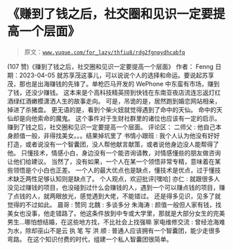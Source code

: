 # 《赚到了钱之后，社交圈和见识一定要提高一个层面》

> 原文：[`www.yuque.com/for_lazy/thfiu8/rdg2fgnpydhcabfq`](https://www.yuque.com/for_lazy/thfiu8/rdg2fgnpydhcabfq)

<ne-h2 id="30dd0aef" data-lake-id="30dd0aef"><ne-heading-ext><ne-heading-anchor></ne-heading-anchor><ne-heading-fold></ne-heading-fold></ne-heading-ext><ne-heading-content><ne-text id="u2dfd149b">(107 赞)《赚到了钱之后，社交圈和见识一定要提高一个层面》</ne-text></ne-heading-content></ne-h2> <ne-p id="ua7ffcfc3" data-lake-id="ua7ffcfc3"><ne-text id="u71946044">作者： Fenng</ne-text></ne-p> <ne-p id="u75d8a85c" data-lake-id="u75d8a85c"><ne-text id="uf90371c5">日期：2023-04-05</ne-text></ne-p> <ne-p id="uabce185f" data-lake-id="uabce185f"><ne-text id="ue2b57c93">就苏享茂这事儿，可以说说个人的选择和命运。要说起苏享茂，那也是出海赚钱的先锋了。单枪匹马开发的 WePhone 中东蛮有市场，赚到了钱，还没少赚钱。</ne-text></ne-p> <ne-p id="ue4c274e1" data-lake-id="ue4c274e1"><ne-text id="ucd08836c">这本来是个高科技精英捞到快钱在东南亚夜店流连忘返灯红酒绿红酒嫩模潇洒人生的故事走向。</ne-text></ne-p> <ne-p id="ub7f4ba65" data-lake-id="ub7f4ba65"><ne-text id="u389a0251">可是，吊诡的是，居然跑到婚恋网站相亲，掉进了杀猪盘。</ne-text></ne-p> <ne-p id="u360def80" data-lake-id="u360def80"><ne-text id="u8f6fa9dd">更无语的是，看到个柴火妞就觉得遇到了命中的天仙。</ne-text></ne-p> <ne-p id="ud7f992d5" data-lake-id="ud7f992d5"><ne-text id="u12b60da9">命中的天仙却是向他索命的魔鬼。</ne-text></ne-p> <ne-p id="u9d393a4f" data-lake-id="u9d393a4f"><ne-text id="ub8f308cb">这个事件对于生财社群里的诸位也应该有一定的启示。赚到了钱之后，社交圈和见识一定要提高一个层面。</ne-text></ne-p> <ne-hole id="u07e5fc6f" data-lake-id="u07e5fc6f"><ne-card data-card-name="hr" data-card-type="block" id="Eki9E" data-event-boundary="card"><ne-p id="u14a58e06" data-lake-id="u14a58e06"><ne-text id="u1c7c6218">评论区：</ne-text></ne-p> <ne-p id="u12d245f4" data-lake-id="u12d245f4"><ne-text id="uf3baf0f5">二师父 : 他自己本身颜值一般，非得找美女。。。结果掉坑里了</ne-text> <ne-text id="ue98e1dbc">书情小跟班 : 我个人认为他没有好好打造，或者说没有一个智囊团，没人帮他献言献策，或者说他身边没人能帮得了他。</ne-text></ne-p> <ne-p id="u1fb8194c" data-lake-id="u1fb8194c"><ne-text id="u9abf601d">只懂技术，情感小白，身边没有一个能咨询请教，对情感懂些的朋友做咨询让他们给建议。</ne-text></ne-p> <ne-p id="ua28f34bd" data-lake-id="ua28f34bd"><ne-text id="uc96cfe09">当然了，没有如果，一个人在某一个领悟非常专精，意味着在某些领悟是个小白也正差。</ne-text></ne-p> <ne-p id="u956a2924" data-lake-id="u956a2924"><ne-text id="u22ec4fc5">一个人的最大优点也是缺点，懂技术是优点，过于懂技术缺乏两性足够认知则是缺点了。</ne-text></ne-p> <ne-p id="udb6d6f94" data-lake-id="udb6d6f94"><ne-text id="u64bd065f">个人观点，欢迎批评[嘿哈]</ne-text> <ne-text id="u51d0e9f0">亦仁 : 就跟很多人没见过赚钱的项目，也没碰到过什么会赚钱的人，遇到一个可以赚点钱的项目，赚了点钱的人，就两眼放光，感觉遇到大佬，不能错过。</ne-text></ne-p> <ne-p id="u2bf6175d" data-lake-id="u2bf6175d"><ne-text id="uea6f0afe">还是得多见识，见多了就觉得的不过如此。</ne-text> <ne-text id="u26102a72">晨哥 : 赞同</ne-text> <ne-text id="uf0abc631">北魏 : 多谈多分</ne-text> <ne-text id="u5142a414">朱海涛 : 颜值一般但人家有钱，找美女也没事，他走错路了。他这条件放到中专或大学里，那就是大部分女生的完美男生...哪怕想结婚，在这些地方找，不比社会上找强嘛</ne-text> <ne-text id="uca460ff6">家电维修交流 : 曾经沧海难为水，除却巫山不是云</ne-text> <ne-text id="u41736efd">执 笔 写 洪 顺 : 普通人应该拥有一个智囊团，能少走很多弯路。</ne-text></ne-p> <ne-p id="u3352c900" data-lake-id="u3352c900"><ne-text id="ua22d303f">在这个知识付费的时代，组建一个私人智囊团很简单。</ne-text></ne-p></ne-card></ne-hole>